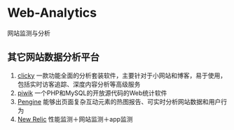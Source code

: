 # Web-Analytics
网站监测与分析

## 其它网站数据分析平台

1. [clicky](http://clicky.com/)  一款功能全面的分析套装软件，主要针对于小网站和博客，易于使用，包括实时访客追踪、深度内容分析等高级服务
2. [piwik](http://piwik.org/)  一个PHP和MySQL的开放源代码的Web统计软件
3. [Pengine](https://www.ptengine.com/)  能够出页面复杂互动元素的热图报告、可实时分析网站数据和用户行为
4. [New Relic](https://newrelic.com/) 性能监测＋网站监测＋app监测
   
### 
